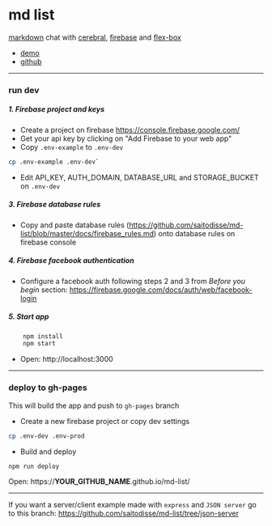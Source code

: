 # md list

[markdown](https://github.com/adam-p/markdown-here/wiki/Markdown-Cheatsheet) chat with [cerebral](http://www.cerebraljs.com/), [firebase](https://firebase.google.com) and [flex-box](https://css-tricks.com/snippets/css/a-guide-to-flexbox/)

- [demo](https://saitodisse.github.io/md-list)
- [github](https://github.com/saitodisse/md-list)

---------


### run dev

##### 1. Firebase project and keys

- Create a project on firebase https://console.firebase.google.com/
- Get your api key by clicking on "Add Firebase to your web app"
- Copy `.env-example` to `.env-dev`

```sh
cp .env-example .env-dev`
```

- Edit API_KEY, AUTH_DOMAIN, DATABASE_URL and STORAGE_BUCKET on `.env-dev`

##### 3. Firebase database rules

- Copy and paste database rules (https://github.com/saitodisse/md-list/blob/master/docs/firebase_rules.md) onto database rules on firebase console

##### 4. Firebase facebook authentication

- Configure a facebook auth following steps 2 and 3 from _Before you begin_ section: https://firebase.google.com/docs/auth/web/facebook-login

##### 5. Start app

```sh
    npm install
    npm start
```

- Open: http://localhost:3000

---------


### deploy to gh-pages

This will build the app and push to `gh-pages` branch

- Create a new firebase project or copy dev settings

```sh
cp .env-dev .env-prod
```

- Build and deploy

```sh
npm run deploy
```

Open: https://__YOUR_GITHUB_NAME__.github.io/md-list/

---------

If you want a server/client example made with `express` and `JSON server` go to this branch: https://github.com/saitodisse/md-list/tree/json-server
